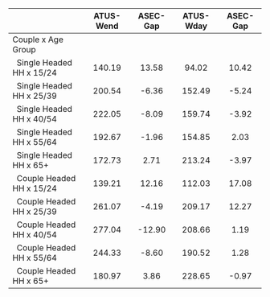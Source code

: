 
|                      |    ATUS-Wend |     ASEC-Gap |    ATUS-Wday |     ASEC-Gap |
| -------------------- | :----------: | :----------: | :----------: | :----------: |
| Couple x Age Group   |              |              |              |              |
| &nbsp;&nbsp;Single Headed HH x 15/24 |       140.19 |        13.58 |        94.02 |        10.42 |
| &nbsp;&nbsp;Single Headed HH x 25/39 |       200.54 |        -6.36 |       152.49 |        -5.24 |
| &nbsp;&nbsp;Single Headed HH x 40/54 |       222.05 |        -8.09 |       159.74 |        -3.92 |
| &nbsp;&nbsp;Single Headed HH x 55/64 |       192.67 |        -1.96 |       154.85 |         2.03 |
| &nbsp;&nbsp;Single Headed HH x 65+ |       172.73 |         2.71 |       213.24 |        -3.97 |
| &nbsp;&nbsp;Couple Headed HH x 15/24 |       139.21 |        12.16 |       112.03 |        17.08 |
| &nbsp;&nbsp;Couple Headed HH x 25/39 |       261.07 |        -4.19 |       209.17 |        12.27 |
| &nbsp;&nbsp;Couple Headed HH x 40/54 |       277.04 |       -12.90 |       208.66 |         1.19 |
| &nbsp;&nbsp;Couple Headed HH x 55/64 |       244.33 |        -8.60 |       190.52 |         1.28 |
| &nbsp;&nbsp;Couple Headed HH x 65+ |       180.97 |         3.86 |       228.65 |        -0.97 |

